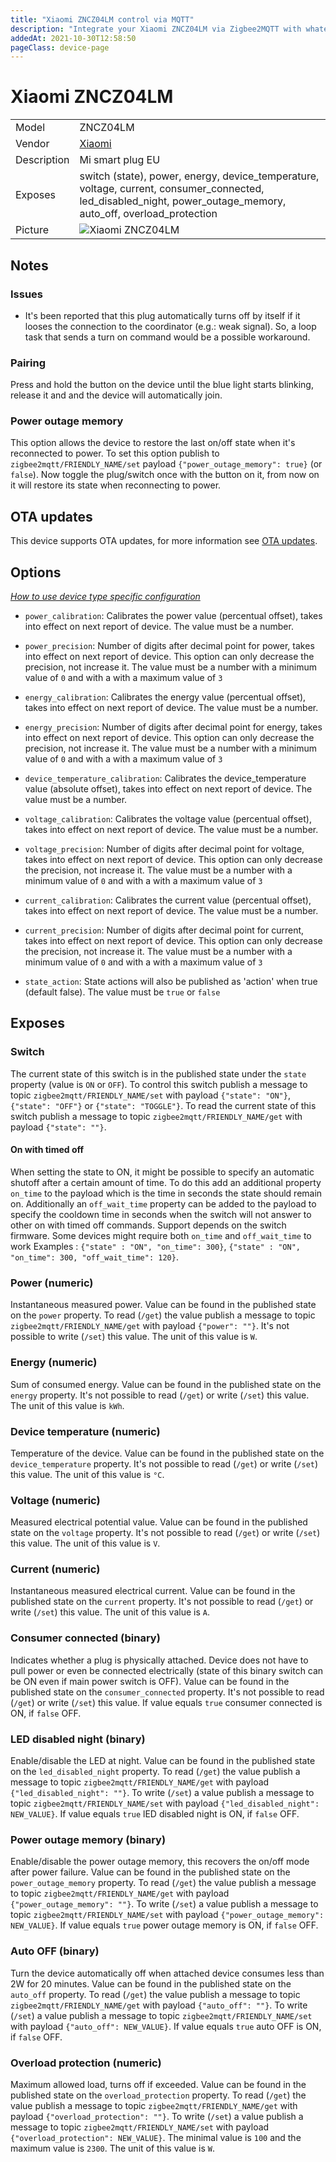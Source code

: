 ```yaml
---
title: "Xiaomi ZNCZ04LM control via MQTT"
description: "Integrate your Xiaomi ZNCZ04LM via Zigbee2MQTT with whatever smart home infrastructure you are using without the vendor's bridge or gateway."
addedAt: 2021-10-30T12:58:50
pageClass: device-page
---
```


<!-- !!!! -->
<!-- ATTENTION: This file is auto-generated through docgen! -->
<!-- You can only edit the "Notes"-Section between the two comment lines "Notes BEGIN" and "Notes END". -->
<!-- Do not use h1 or h2 heading within "## Notes"-Section. -->
<!-- !!!! -->

# Xiaomi ZNCZ04LM

|     |     |
|-----|-----|
| Model | ZNCZ04LM  |
| Vendor  | [Xiaomi](/supported-devices/#v=Xiaomi)  |
| Description | Mi smart plug EU |
| Exposes | switch (state), power, energy, device_temperature, voltage, current, consumer_connected, led_disabled_night, power_outage_memory, auto_off, overload_protection |
| Picture | ![Xiaomi ZNCZ04LM](https://www.zigbee2mqtt.io/images/devices/ZNCZ04LM.png) |


<!-- Notes BEGIN: You can edit here. Add "## Notes" headline if not already present. -->
## Notes


### Issues
- It's been reported that this plug automatically turns off by itself if it looses the connection to the coordinator (e.g.: weak signal). So, a loop task that sends a turn on command would be a possible workaround.

### Pairing
Press and hold the button on the device until the blue light starts blinking, release it and and the device will automatically join.

### Power outage memory
This option allows the device to restore the last on/off state when it's reconnected to power.
To set this option publish to `zigbee2mqtt/FRIENDLY_NAME/set` payload `{"power_outage_memory": true}` (or `false`).
Now toggle the plug/switch once with the button on it, from now on it will restore its state when reconnecting to power.
<!-- Notes END: Do not edit below this line -->


## OTA updates
This device supports OTA updates, for more information see [OTA updates](../guide/usage/ota_updates.md).


## Options
*[How to use device type specific configuration](../guide/configuration/devices-groups.md#specific-device-options)*

* `power_calibration`: Calibrates the power value (percentual offset), takes into effect on next report of device. The value must be a number.

* `power_precision`: Number of digits after decimal point for power, takes into effect on next report of device. This option can only decrease the precision, not increase it. The value must be a number with a minimum value of `0` and with a with a maximum value of `3`

* `energy_calibration`: Calibrates the energy value (percentual offset), takes into effect on next report of device. The value must be a number.

* `energy_precision`: Number of digits after decimal point for energy, takes into effect on next report of device. This option can only decrease the precision, not increase it. The value must be a number with a minimum value of `0` and with a with a maximum value of `3`

* `device_temperature_calibration`: Calibrates the device_temperature value (absolute offset), takes into effect on next report of device. The value must be a number.

* `voltage_calibration`: Calibrates the voltage value (percentual offset), takes into effect on next report of device. The value must be a number.

* `voltage_precision`: Number of digits after decimal point for voltage, takes into effect on next report of device. This option can only decrease the precision, not increase it. The value must be a number with a minimum value of `0` and with a with a maximum value of `3`

* `current_calibration`: Calibrates the current value (percentual offset), takes into effect on next report of device. The value must be a number.

* `current_precision`: Number of digits after decimal point for current, takes into effect on next report of device. This option can only decrease the precision, not increase it. The value must be a number with a minimum value of `0` and with a with a maximum value of `3`

* `state_action`: State actions will also be published as 'action' when true (default false). The value must be `true` or `false`


## Exposes

### Switch 
The current state of this switch is in the published state under the `state` property (value is `ON` or `OFF`).
To control this switch publish a message to topic `zigbee2mqtt/FRIENDLY_NAME/set` with payload `{"state": "ON"}`, `{"state": "OFF"}` or `{"state": "TOGGLE"}`.
To read the current state of this switch publish a message to topic `zigbee2mqtt/FRIENDLY_NAME/get` with payload `{"state": ""}`.

#### On with timed off
When setting the state to ON, it might be possible to specify an automatic shutoff after a certain amount of time. To do this add an additional property `on_time` to the payload which is the time in seconds the state should remain on.
Additionally an `off_wait_time` property can be added to the payload to specify the cooldown time in seconds when the switch will not answer to other on with timed off commands.
Support depends on the switch firmware. Some devices might require both `on_time` and `off_wait_time` to work
Examples : `{"state" : "ON", "on_time": 300}`, `{"state" : "ON", "on_time": 300, "off_wait_time": 120}`.

### Power (numeric)
Instantaneous measured power.
Value can be found in the published state on the `power` property.
To read (`/get`) the value publish a message to topic `zigbee2mqtt/FRIENDLY_NAME/get` with payload `{"power": ""}`.
It's not possible to write (`/set`) this value.
The unit of this value is `W`.

### Energy (numeric)
Sum of consumed energy.
Value can be found in the published state on the `energy` property.
It's not possible to read (`/get`) or write (`/set`) this value.
The unit of this value is `kWh`.

### Device temperature (numeric)
Temperature of the device.
Value can be found in the published state on the `device_temperature` property.
It's not possible to read (`/get`) or write (`/set`) this value.
The unit of this value is `°C`.

### Voltage (numeric)
Measured electrical potential value.
Value can be found in the published state on the `voltage` property.
It's not possible to read (`/get`) or write (`/set`) this value.
The unit of this value is `V`.

### Current (numeric)
Instantaneous measured electrical current.
Value can be found in the published state on the `current` property.
It's not possible to read (`/get`) or write (`/set`) this value.
The unit of this value is `A`.

### Consumer connected (binary)
Indicates whether a plug is physically attached. Device does not have to pull power or even be connected electrically (state of this binary switch can be ON even if main power switch is OFF).
Value can be found in the published state on the `consumer_connected` property.
It's not possible to read (`/get`) or write (`/set`) this value.
If value equals `true` consumer connected is ON, if `false` OFF.

### LED disabled night (binary)
Enable/disable the LED at night.
Value can be found in the published state on the `led_disabled_night` property.
To read (`/get`) the value publish a message to topic `zigbee2mqtt/FRIENDLY_NAME/get` with payload `{"led_disabled_night": ""}`.
To write (`/set`) a value publish a message to topic `zigbee2mqtt/FRIENDLY_NAME/set` with payload `{"led_disabled_night": NEW_VALUE}`.
If value equals `true` lED disabled night is ON, if `false` OFF.

### Power outage memory (binary)
Enable/disable the power outage memory, this recovers the on/off mode after power failure.
Value can be found in the published state on the `power_outage_memory` property.
To read (`/get`) the value publish a message to topic `zigbee2mqtt/FRIENDLY_NAME/get` with payload `{"power_outage_memory": ""}`.
To write (`/set`) a value publish a message to topic `zigbee2mqtt/FRIENDLY_NAME/set` with payload `{"power_outage_memory": NEW_VALUE}`.
If value equals `true` power outage memory is ON, if `false` OFF.

### Auto OFF (binary)
Turn the device automatically off when attached device consumes less than 2W for 20 minutes.
Value can be found in the published state on the `auto_off` property.
To read (`/get`) the value publish a message to topic `zigbee2mqtt/FRIENDLY_NAME/get` with payload `{"auto_off": ""}`.
To write (`/set`) a value publish a message to topic `zigbee2mqtt/FRIENDLY_NAME/set` with payload `{"auto_off": NEW_VALUE}`.
If value equals `true` auto OFF is ON, if `false` OFF.

### Overload protection (numeric)
Maximum allowed load, turns off if exceeded.
Value can be found in the published state on the `overload_protection` property.
To read (`/get`) the value publish a message to topic `zigbee2mqtt/FRIENDLY_NAME/get` with payload `{"overload_protection": ""}`.
To write (`/set`) a value publish a message to topic `zigbee2mqtt/FRIENDLY_NAME/set` with payload `{"overload_protection": NEW_VALUE}`.
The minimal value is `100` and the maximum value is `2300`.
The unit of this value is `W`.

